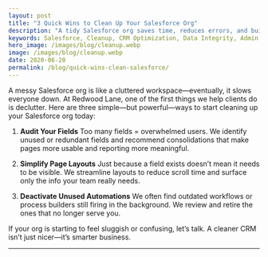 ```yaml
---
layout: post
title: "3 Quick Wins to Clean Up Your Salesforce Org"
description: "A tidy Salesforce org saves time, reduces errors, and builds trust. Here are three ways we help clients clean up fast."
keywords: Salesforce, Cleanup, CRM Optimization, Data Integrity, Admin
hero_image: /images/blog/cleanup.webp
image: /images/blog/cleanup.webp
date: 2020-06-20
permalink: /blog/quick-wins-clean-salesforce/
---
```


A messy Salesforce org is like a cluttered workspace—eventually, it slows everyone down. At Redwood Lane, one of the first things we help clients do is declutter. Here are three simple—but powerful—ways to start cleaning up your Salesforce org today:

1. **Audit Your Fields**
Too many fields = overwhelmed users. We identify unused or redundant fields and recommend consolidations that make pages more usable and reporting more meaningful.

2. **Simplify Page Layouts**
Just because a field exists doesn’t mean it needs to be visible. We streamline layouts to reduce scroll time and surface only the info your team really needs.

3. **Deactivate Unused Automations**
We often find outdated workflows or process builders still firing in the background. We review and retire the ones that no longer serve you.

If your org is starting to feel sluggish or confusing, let’s talk. A cleaner CRM isn’t just nicer—it’s smarter business.

---